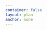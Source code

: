 ```yaml
---
container: false
layout: plan
anchor: none
---
```


<div class="above">
  <div class="container panel stack">
    <panel></panel>
  </div>
  <div class="container plan stack">
    <div class="col-md-10">
      <plan></plan>
    </div>
  </div>
</div>

<!-- <div class="container stack stream">
  <div class="col-md-10">
    <div class="mini-module">
      <h6>Stream:</h6>
      <script src="/~/at/lib/js/urb.js"/>
      <script src="https://cdn.rawgit.com/seatgeek/react-infinite/0.8.0/dist/react-infinite.js"/>
      <script src="https://cdnjs.cloudflare.com/ajax/libs/moment.js/2.11.2/moment-with-locales.js"/>
      <script src="https://cdnjs.cloudflare.com/ajax/libs/moment-timezone/0.5.1/moment-timezone.js"/>
      <script src="/talk/main.js"/>
      <link href="/talk/main.css" rel="stylesheet" />
      <talk readonly="" chrono="reverse" station="public"></talk>
    </div>
  </div>
</div> -->
